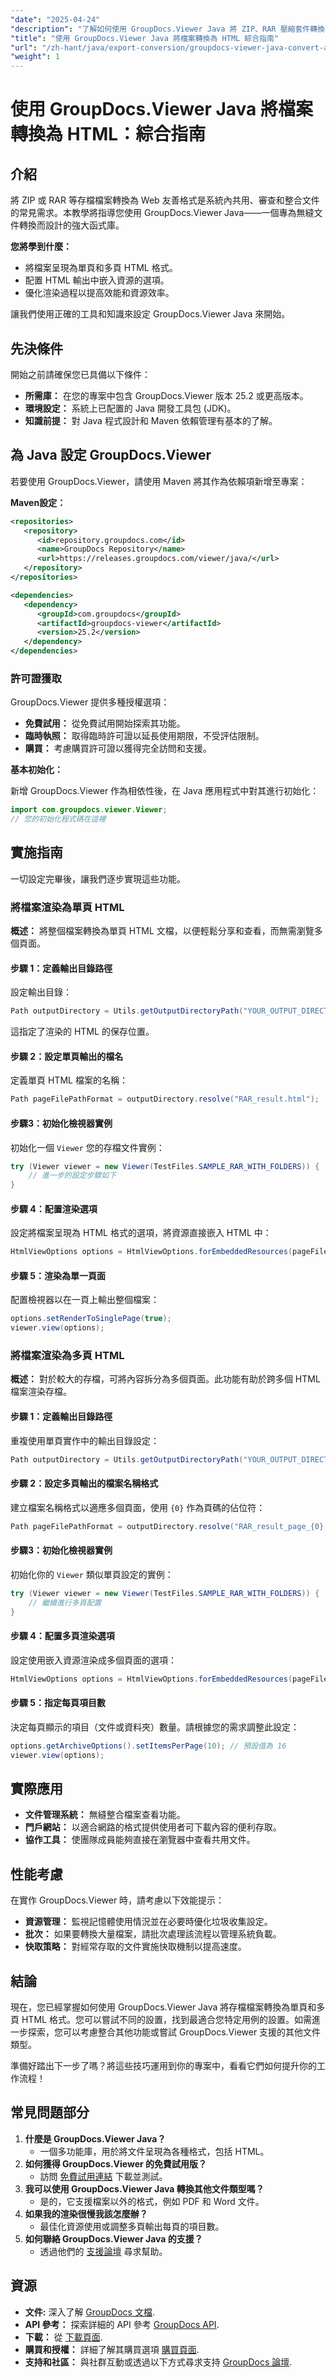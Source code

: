 ```yaml
---
"date": "2025-04-24"
"description": "了解如何使用 GroupDocs.Viewer Java 將 ZIP、RAR 壓縮套件轉換為單頁和多頁 HTML 檔案。簡化您的文件轉換流程。"
"title": "使用 GroupDocs.Viewer Java 將檔案轉換為 HTML 綜合指南"
"url": "/zh-hant/java/export-conversion/groupdocs-viewer-java-convert-archives-html/"
"weight": 1
---
```


# 使用 GroupDocs.Viewer Java 將檔案轉換為 HTML：綜合指南

## 介紹

將 ZIP 或 RAR 等存檔檔案轉換為 Web 友善格式是系統內共用、審查和整合文件的常見需求。本教學將指導您使用 GroupDocs.Viewer Java——一個專為無縫文件轉換而設計的強大函式庫。

**您將學到什麼：**
- 將檔案呈現為單頁和多頁 HTML 格式。
- 配置 HTML 輸出中嵌入資源的選項。
- 優化渲染過程以提高效能和資源效率。

讓我們使用正確的工具和知識來設定 GroupDocs.Viewer Java 來開始。

## 先決條件

開始之前請確保您已具備以下條件：
- **所需庫：** 在您的專案中包含 GroupDocs.Viewer 版本 25.2 或更高版本。
- **環境設定：** 系統上已配置的 Java 開發工具包 (JDK)。
- **知識前提：** 對 Java 程式設計和 Maven 依賴管理有基本的了解。

## 為 Java 設定 GroupDocs.Viewer

若要使用 GroupDocs.Viewer，請使用 Maven 將其作為依賴項新增至專案：

**Maven設定：**

```xml
<repositories>
   <repository>
      <id>repository.groupdocs.com</id>
      <name>GroupDocs Repository</name>
      <url>https://releases.groupdocs.com/viewer/java/</url>
   </repository>
</repositories>

<dependencies>
   <dependency>
      <groupId>com.groupdocs</groupId>
      <artifactId>groupdocs-viewer</artifactId>
      <version>25.2</version>
   </dependency>
</dependencies>
```

### 許可證獲取

GroupDocs.Viewer 提供多種授權選項：
- **免費試用：** 從免費試用開始探索其功能。
- **臨時執照：** 取得臨時許可證以延長使用期限，不受評估限制。
- **購買：** 考慮購買許可證以獲得完全訪問和支援。

**基本初始化：**

新增 GroupDocs.Viewer 作為相依性後，在 Java 應用程式中對其進行初始化：

```java
import com.groupdocs.viewer.Viewer;
// 您的初始化程式碼在這裡
```

## 實施指南

一切設定完畢後，讓我們逐步實現這些功能。

### 將檔案渲染為單頁 HTML

**概述：**
將整個檔案轉換為單頁 HTML 文檔，以便輕鬆分享和查看，而無需瀏覽多個頁面。

#### 步驟 1：定義輸出目錄路徑

設定輸出目錄：

```java
Path outputDirectory = Utils.getOutputDirectoryPath("YOUR_OUTPUT_DIRECTORY");
```

這指定了渲染的 HTML 的保存位置。

#### 步驟 2：設定單頁輸出的檔名

定義單頁 HTML 檔案的名稱：

```java
Path pageFilePathFormat = outputDirectory.resolve("RAR_result.html");
```

#### 步驟3：初始化檢視器實例

初始化一個 `Viewer` 您的存檔文件實例：

```java
try (Viewer viewer = new Viewer(TestFiles.SAMPLE_RAR_WITH_FOLDERS)) {
    // 進一步的設定步驟如下
}
```

#### 步驟 4：配置渲染選項

設定將檔案呈現為 HTML 格式的選項，將資源直接嵌入 HTML 中：

```java
HtmlViewOptions options = HtmlViewOptions.forEmbeddedResources(pageFilePathFormat);
```

#### 步驟 5：渲染為單一頁面

配置檢視器以在一頁上輸出整個檔案：

```java
options.setRenderToSinglePage(true);
viewer.view(options);
```

### 將檔案渲染為多頁 HTML

**概述：**
對於較大的存檔，可將內容拆分為多個頁面。此功能有助於跨多個 HTML 檔案渲染存檔。

#### 步驟 1：定義輸出目錄路徑

重複使用單頁實作中的輸出目錄設定：

```java
Path outputDirectory = Utils.getOutputDirectoryPath("YOUR_OUTPUT_DIRECTORY");
```

#### 步驟 2：設定多頁輸出的檔案名稱格式

建立檔案名稱格式以適應多個頁面，使用 `{0}` 作為頁碼的佔位符：

```java
Path pageFilePathFormat = outputDirectory.resolve("RAR_result_page_{0}.html");
```

#### 步驟3：初始化檢視器實例

初始化你的 `Viewer` 類似單頁設定的實例：

```java
try (Viewer viewer = new Viewer(TestFiles.SAMPLE_RAR_WITH_FOLDERS)) {
    // 繼續進行多頁配置
}
```

#### 步驟 4：配置多頁渲染選項

設定使用嵌入資源渲染成多個頁面的選項：

```java
HtmlViewOptions options = HtmlViewOptions.forEmbeddedResources(pageFilePathFormat);
```

#### 步驟 5：指定每頁項目數

決定每頁顯示的項目（文件或資料夾）數量。請根據您的需求調整此設定：

```java
options.getArchiveOptions().setItemsPerPage(10); // 預設值為 16
viewer.view(options);
```

## 實際應用

- **文件管理系統：** 無縫整合檔案查看功能。
- **門戶網站：** 以適合網路的格式提供使用者可下載內容的便利存取。
- **協作工具：** 使團隊成員能夠直接在瀏覽器中查看共用文件。

## 性能考慮

在實作 GroupDocs.Viewer 時，請考慮以下效能提示：
- **資源管理：** 監視記憶體使用情況並在必要時優化垃圾收集設定。
- **批次：** 如果要轉換大量檔案，請批次處理該流程以管理系統負載。
- **快取策略：** 對經常存取的文件實施快取機制以提高速度。

## 結論

現在，您已經掌握如何使用 GroupDocs.Viewer Java 將存檔檔案轉換為單頁和多頁 HTML 格式。您可以嘗試不同的設置，找到最適合您特定用例的設置。如需進一步探索，您可以考慮整合其他功能或嘗試 GroupDocs.Viewer 支援的其他文件類型。

準備好踏出下一步了嗎？將這些技巧運用到你的專案中，看看它們如何提升你的工作流程！

## 常見問題部分

1. **什麼是 GroupDocs.Viewer Java？**
   - 一個多功能庫，用於將文件呈現為各種格式，包括 HTML。
2. **如何獲得 GroupDocs.Viewer 的免費試用版？**
   - 訪問 [免費試用連結](https://releases.groupdocs.com/viewer/java/) 下載並測試。
3. **我可以使用 GroupDocs.Viewer Java 轉換其他文件類型嗎？**
   - 是的，它支援檔案以外的格式，例如 PDF 和 Word 文件。
4. **如果我的渲染很慢我該怎麼辦？**
   - 最佳化資源使用或調整多頁輸出每頁的項目數。
5. **如何聯絡 GroupDocs.Viewer Java 的支援？**
   - 透過他們的 [支援論壇](https://forum.groupdocs.com/c/viewer/9) 尋求幫助。

## 資源

- **文件:** 深入了解 [GroupDocs 文檔](https://docs。groupdocs.com/viewer/java/).
- **API 參考：** 探索詳細的 API 參考 [GroupDocs API](https://reference。groupdocs.com/viewer/java/).
- **下載：** 從 [下載頁面](https://releases。groupdocs.com/viewer/java/).
- **購買和授權：** 詳細了解其購買選項 [購買頁面](https://purchase。groupdocs.com/buy).
- **支持和社區：** 與社群互動或透過以下方式尋求支持 [GroupDocs 論壇](https://forum。groupdocs.com/c/viewer/9).